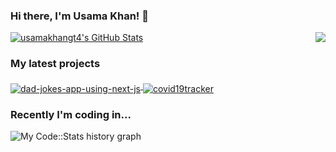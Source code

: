### Hi there, I'm Usama Khan! 👋

<img align="right" src="https://github.com/rajput2107/rajput2107/blob/master/Assets/Developer.gif"/>
<a href="https://github.com/usamakhangt4">
  <img src="https://github-readme-stats-sand-kappa.vercel.app/api?username=usamakhangt4&show_icons=true&count_private=true&include_all_commits=true" alt="usamakhangt4's GitHub Stats" />
</a>

### My latest projects

<a href="https://github.com/usamakhangt4/dad-jokes-app-using-next-js">
  <img align="middle" src="https://github-readme-stats-sand-kappa.vercel.app/api/pin/?username=usamakhangt4&repo=dad-jokes-app-using-next-js" alt="dad-jokes-app-using-next-js" />
</a>

<a href="https://github.com/usamakhangt4/covid19tracker">
  <img align="middle" src="https://github-readme-stats-sand-kappa.vercel.app/api/pin/?username=usamakhangt4&repo=covid19tracker" alt="covid19tracker" />
</a>

### Recently I'm coding in...

![My Code::Stats history graph](https://codestats-readme.wegfan.cn/history-graph/usamakhangt4?history_days=30)
